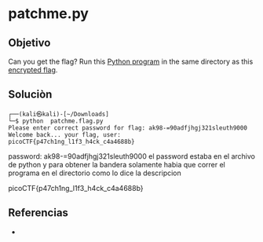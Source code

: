 # patchme.py
## Objetivo
Can you get the flag? Run this [Python program](https://artifacts.picoctf.net/c/388/patchme.flag.py) in the same directory as this [encrypted flag](https://artifacts.picoctf.net/c/388/flag.txt.enc).

## Soluciòn
```shell
┌──(kali㉿kali)-[~/Downloads]
└─$ python  patchme.flag.py
Please enter correct password for flag: ak98-=90adfjhgj321sleuth9000
Welcome back... your flag, user:
picoCTF{p47ch1ng_l1f3_h4ck_c4a4688b}

```
password: ak98-=90adfjhgj321sleuth9000
el password estaba en el archivo de python y para obtener la bandera solamente habia que correr el programa en el directorio como lo dice la descripcion


picoCTF{p47ch1ng_l1f3_h4ck_c4a4688b}

## Referencias
- []()